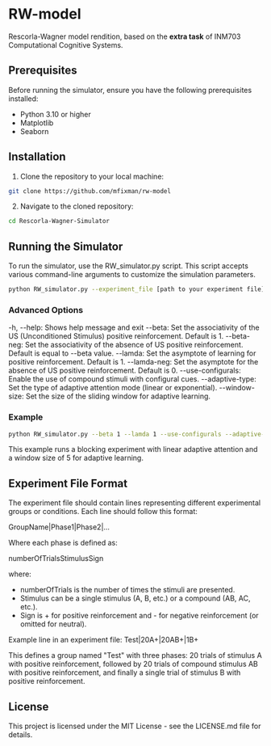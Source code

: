 # RW-model

Rescorla-Wagner model rendition, based on the **extra task** of INM703 Computational Cognitive Systems.

## Prerequisites

Before running the simulator, ensure you have the following prerequisites installed:

- Python 3.10 or higher
- Matplotlib
- Seaborn

## Installation

1. Clone the repository to your local machine:

```bash
git clone https://github.com/mfixman/rw-model
```

2. Navigate to the cloned repository:

```bash
cd Rescorla-Wagner-Simulator
```

## Running the Simulator

To run the simulator, use the RW_simulator.py script. This script accepts various command-line arguments to customize the simulation parameters.

```bash
python RW_simulator.py --experiment_file [path to your experiment file]
```

### Advanced Options
 -h, --help: Shows help message and exit
--beta: Set the associativity of the US (Unconditioned Stimulus) positive reinforcement. Default is 1.
--beta-neg: Set the associativity of the absence of US positive reinforcement. Default is equal to --beta value.
--lamda: Set the asymptote of learning for positive reinforcement. Default is 1.
--lamda-neg: Set the asymptote for the absence of US positive reinforcement. Default is 0.
--use-configurals: Enable the use of compound stimuli with configural cues.
--adaptive-type: Set the type of adaptive attention mode (linear or exponential).
--window-size: Set the size of the sliding window for adaptive learning.

### Example
```bash
python RW_simulator.py --beta 1 --lamda 1 --use-configurals --adaptive-type linear --window-size 5 --experiment_file Blocking.rw
```
This example runs a blocking experiment with linear adaptive attention and a window size of 5 for adaptive learning.

## Experiment File Format
The experiment file should contain lines representing different experimental groups or conditions. Each line should follow this format:

GroupName|Phase1|Phase2|...

Where each phase is defined as:

numberOfTrialsStimulusSign

where:

- numberOfTrials is the number of times the stimuli are presented.
- Stimulus can be a single stimulus (A, B, etc.) or a compound (AB, AC, etc.).
- Sign is + for positive reinforcement and - for negative reinforcement (or omitted for neutral).

Example line in an experiment file:
Test|20A+|20AB+|1B+

This defines a group named "Test" with three phases: 20 trials of stimulus A with positive reinforcement, followed by 20 trials of compound stimulus AB with positive reinforcement, and finally a single trial of stimulus B with positive reinforcement.

## License
This project is licensed under the MIT License - see the LICENSE.md file for details.





